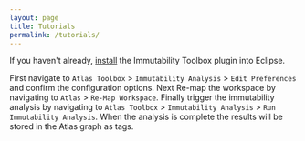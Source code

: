 ```yaml
---
layout: page
title: Tutorials
permalink: /tutorials/
---
```


If you haven't already, [install](/immutability-toolbox/install) the Immutability Toolbox plugin into Eclipse.

First navigate to `Atlas Toolbox` &gt; `Immutability Analysis` &gt; `Edit Preferences` and confirm the configuration options. Next Re-map the workspace by navigating to `Atlas` &gt; `Re-Map Workspace`. Finally trigger the immutability analysis by navigating to `Atlas Toolbox` &gt; `Immutability Analysis` &gt; `Run Immutability Analysis`. When the analysis is complete the results will be stored in the Atlas graph as tags. 